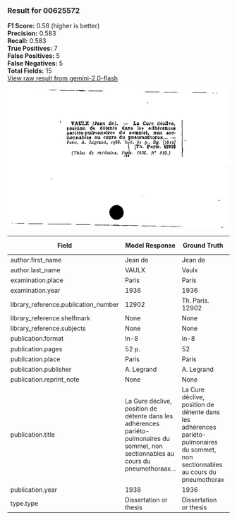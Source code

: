 ### Result for 00625572
**F1 Score:** 0.58 (higher is better)<br>**Precision:** 0.583<br>**Recall:** 0.583<br>**True Positives:** 7<br>**False Positives:** 5<br>**False Negatives:** 5<br>**Total Fields:** 15<br>[View raw result from gemini-2.0-flash](https://github.com/RISE-UNIBAS/humanities_data_benchmark/blob/main/results/2025-09-02/T0151/request_T0151_00625572.json)

<img src="https://github.com/RISE-UNIBAS/humanities_data_benchmark/blob/main/benchmarks/zettelkatalog/images/00625572.jpg?raw=true" alt="00625572" width="600px">

| Field | Model Response | Ground Truth | Fuzzy Score | Match |
|-------|----------------|--------------|-------------|-------|
| author.first_name | Jean de | Jean de | 1.000 | ✅ |
| author.last_name | VAULX | Vaulx | 0.200 | ❌ |
| examination.place | Paris | Paris | 1.000 | ✅ |
| examination.year | 1936 | 1936 | 1.000 | ✅ |
| library_reference.publication_number | 12902 | Th. Paris. 12902 | 0.476 | ❌ |
| library_reference.shelfmark | None | None | 1.000 | ✅ |
| library_reference.subjects | None | None | 1.000 | ✅ |
| publication.format | In-8 | in-8 | 0.750 | ❌ |
| publication.pages | 52 p. | 52 | 0.571 | ❌ |
| publication.place | Paris | Paris | 1.000 | ✅ |
| publication.publisher | A. Legrand | A. Legrand | 1.000 | ✅ |
| publication.reprint_note | None | None | 1.000 | ✅ |
| publication.title | La Gure déclive, position de détente dans les adhérences pariéto-pulmonaires du sommet, non sectionnables au cours du pneumothoraах... | La Cure déclive, position de détente dans les adhérences pariéto-pulmonaires du sommet, non sectionnables au cours du pneumothorax | 0.970 | ✅ |
| publication.year | 1938 | 1936 | 0.000 | ❌ |
| type.type | Dissertation or thesis | Dissertation or thesis | 1.000 | ✅ |
